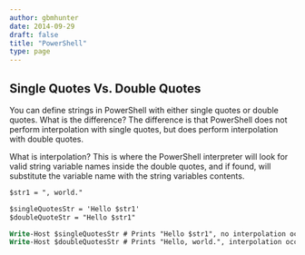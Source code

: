 ```yaml
---
author: gbmhunter
date: 2014-09-29
draft: false
title: "PowerShell"
type: page
---
```


## Single Quotes Vs. Double Quotes

You can define strings in PowerShell with either single quotes or double quotes. What is the difference? The difference is that PowerShell does not perform interpolation with single quotes, but does perform interpolation with double quotes.

What is interpolation? This is where the PowerShell interpreter will look for valid string variable names inside the double quotes, and if found, will substitute the variable name with the string variables contents.

```ps    
$str1 = ", world."

$singleQuotesStr = 'Hello $str1'
$doubleQuoteStr = "Hello $str1"

Write-Host $singleQuotesStr # Prints "Hello $str1", no interpolation occured
Write-Host $doubleQuotesStr # Prints "Hello, world.", interpolation occured
```